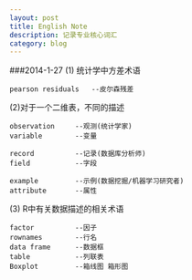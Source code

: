 ```yaml
---
layout: post
title: English Note
description: 记录专业核心词汇
category: blog
---
```

###2014-1-27
(1)	统计学中方差术语

	pearson residuals	--皮尔森残差
(2)对于一个二维表，不同的描述
	
	observation		--观测(统计学家)
	variable		--变量
	
	record			--记录(数据库分析师)
	field			--字段
		
	example			--示例(数据挖掘/机器学习研究者)
	attribute		--属性
(3) R中有关数据描述的相关术语 

	factor			--因子
	rownames		--行名
	data frame		--数据框
	table			--列联表	
	Boxplot			--箱线图 箱形图
	
		
		
		
		
		